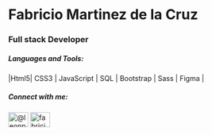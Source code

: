 <h1 align="left">Fabricio Martinez de la Cruz</h1>
<h3 align="left">Full stack Developer</h3>

<h5 align="left">Languages and Tools:</h5>

|Html5| CSS3 | JavaScript | SQL | Bootstrap | Sass | Figma |

  
<h5 align="left">Connect with me:</h5>
<p align="left">
<a href="https://twitter.com/@leonpurplepro" target="blank"><img align="center" src="https://raw.githubusercontent.com/rahuldkjain/github-profile-readme-generator/master/src/images/icons/Social/twitter.svg" alt="@leonpurplepro" height="30" width="40" /></a>
<a href="https://linkedin.com/in/leopurple" target="blank"><img align="center" src="https://raw.githubusercontent.com/rahuldkjain/github-profile-readme-generator/master/src/images/icons/Social/linked-in-alt.svg" alt="fabricio martinez de la cruz" height="30" width="40" /></a>
</p>

